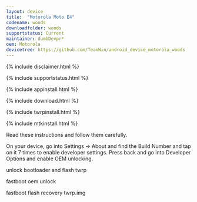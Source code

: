 ```yaml
---
layout: device
title:  "Motorola Moto E4"
codename: woods
downloadfolder: woods
supportstatus: Current
maintainer: dumbDevpr*
oem: Motorola
devicetree: https://github.com/TeamWin/android_device_motorola_woods
---
```


{% include disclaimer.html %}

{% include supportstatus.html %}

{% include appinstall.html %}

{% include download.html %}

{% include twrpinstall.html %}

{% include mtkinstall.html %}

Read these instructions and follow them carefully.

On your device, go into Settings -> About and find the Build Number and tap on it 7 times to enable developer settings. Press back and go into Developer Options and enable OEM unlocking.

unlock bootloader and flash twrp

fastboot oem unlock

fastboot flash recovery twrp.img

